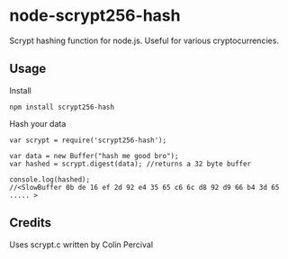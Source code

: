 node-scrypt256-hash
===============

Scrypt hashing function for node.js. Useful for various cryptocurrencies.

Usage
-----

Install

    npm install scrypt256-hash


Hash your data

    var scrypt = require('scrypt256-hash');

    var data = new Buffer("hash me good bro");
    var hashed = scrypt.digest(data); //returns a 32 byte buffer

    console.log(hashed);
    //<SlowBuffer 0b de 16 ef 2d 92 e4 35 65 c6 6c d8 92 d9 66 b4 3d 65 ..... >

Credits
-------
Uses scrypt.c written by Colin Percival